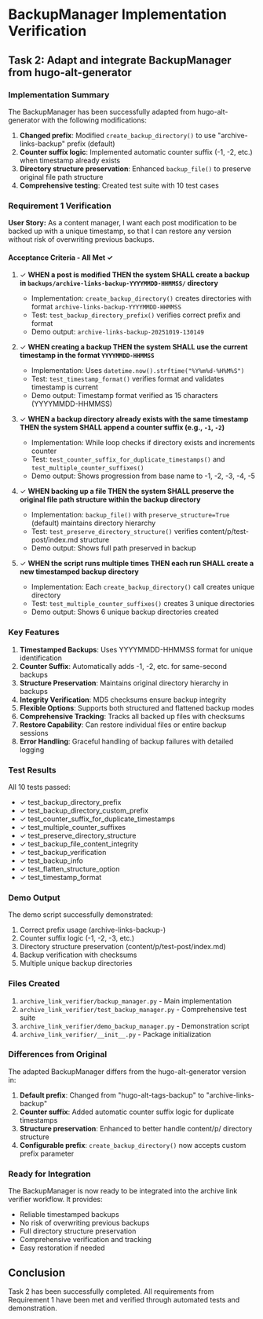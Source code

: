 # BackupManager Implementation Verification

## Task 2: Adapt and integrate BackupManager from hugo-alt-generator

### Implementation Summary

The BackupManager has been successfully adapted from hugo-alt-generator with the following modifications:

1. **Changed prefix**: Modified `create_backup_directory()` to use "archive-links-backup" prefix (default)
2. **Counter suffix logic**: Implemented automatic counter suffix (-1, -2, etc.) when timestamp already exists
3. **Directory structure preservation**: Enhanced `backup_file()` to preserve original file path structure
4. **Comprehensive testing**: Created test suite with 10 test cases

### Requirement 1 Verification

**User Story:** As a content manager, I want each post modification to be backed up with a unique timestamp, so that I can restore any version without risk of overwriting previous backups.

#### Acceptance Criteria - All Met ✓

1. ✓ **WHEN a post is modified THEN the system SHALL create a backup in `backups/archive-links-backup-YYYYMMDD-HHMMSS/` directory**
   - Implementation: `create_backup_directory()` creates directories with format `archive-links-backup-YYYYMMDD-HHMMSS`
   - Test: `test_backup_directory_prefix()` verifies correct prefix and format
   - Demo output: `archive-links-backup-20251019-130149`

2. ✓ **WHEN creating a backup THEN the system SHALL use the current timestamp in the format `YYYYMMDD-HHMMSS`**
   - Implementation: Uses `datetime.now().strftime("%Y%m%d-%H%M%S")`
   - Test: `test_timestamp_format()` verifies format and validates timestamp is current
   - Demo output: Timestamp format verified as 15 characters (YYYYMMDD-HHMMSS)

3. ✓ **WHEN a backup directory already exists with the same timestamp THEN the system SHALL append a counter suffix (e.g., `-1`, `-2`)**
   - Implementation: While loop checks if directory exists and increments counter
   - Test: `test_counter_suffix_for_duplicate_timestamps()` and `test_multiple_counter_suffixes()`
   - Demo output: Shows progression from base name to -1, -2, -3, -4, -5

4. ✓ **WHEN backing up a file THEN the system SHALL preserve the original file path structure within the backup directory**
   - Implementation: `backup_file()` with `preserve_structure=True` (default) maintains directory hierarchy
   - Test: `test_preserve_directory_structure()` verifies content/p/test-post/index.md structure
   - Demo output: Shows full path preserved in backup

5. ✓ **WHEN the script runs multiple times THEN each run SHALL create a new timestamped backup directory**
   - Implementation: Each `create_backup_directory()` call creates unique directory
   - Test: `test_multiple_counter_suffixes()` creates 3 unique directories
   - Demo output: Shows 6 unique backup directories created

### Key Features

1. **Timestamped Backups**: Uses YYYYMMDD-HHMMSS format for unique identification
2. **Counter Suffix**: Automatically adds -1, -2, etc. for same-second backups
3. **Structure Preservation**: Maintains original directory hierarchy in backups
4. **Integrity Verification**: MD5 checksums ensure backup integrity
5. **Flexible Options**: Supports both structured and flattened backup modes
6. **Comprehensive Tracking**: Tracks all backed up files with checksums
7. **Restore Capability**: Can restore individual files or entire backup sessions
8. **Error Handling**: Graceful handling of backup failures with detailed logging

### Test Results

All 10 tests passed:
- ✓ test_backup_directory_prefix
- ✓ test_backup_directory_custom_prefix
- ✓ test_counter_suffix_for_duplicate_timestamps
- ✓ test_multiple_counter_suffixes
- ✓ test_preserve_directory_structure
- ✓ test_backup_file_content_integrity
- ✓ test_backup_verification
- ✓ test_backup_info
- ✓ test_flatten_structure_option
- ✓ test_timestamp_format

### Demo Output

The demo script successfully demonstrated:
1. Correct prefix usage (archive-links-backup-)
2. Counter suffix logic (-1, -2, -3, etc.)
3. Directory structure preservation (content/p/test-post/index.md)
4. Backup verification with checksums
5. Multiple unique backup directories

### Files Created

1. `archive_link_verifier/backup_manager.py` - Main implementation
2. `archive_link_verifier/test_backup_manager.py` - Comprehensive test suite
3. `archive_link_verifier/demo_backup_manager.py` - Demonstration script
4. `archive_link_verifier/__init__.py` - Package initialization

### Differences from Original

The adapted BackupManager differs from the hugo-alt-generator version in:

1. **Default prefix**: Changed from "hugo-alt-tags-backup" to "archive-links-backup"
2. **Counter suffix**: Added automatic counter suffix logic for duplicate timestamps
3. **Structure preservation**: Enhanced to better handle content/p/ directory structure
4. **Configurable prefix**: `create_backup_directory()` now accepts custom prefix parameter

### Ready for Integration

The BackupManager is now ready to be integrated into the archive link verifier workflow. It provides:
- Reliable timestamped backups
- No risk of overwriting previous backups
- Full directory structure preservation
- Comprehensive verification and tracking
- Easy restoration if needed

## Conclusion

Task 2 has been successfully completed. All requirements from Requirement 1 have been met and verified through automated tests and demonstration.
